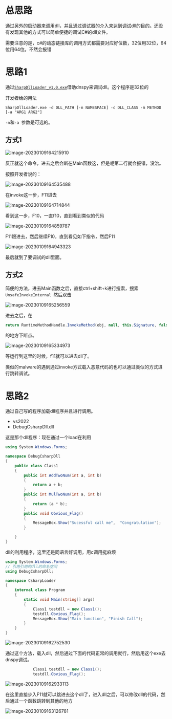 # 总思路

通过另外的启动器来调用dll，并且通过调试器的介入来达到调试dll的目的。还没有发现其他的方式可以简单便捷的调试C#的dll文件。

需要注意的是，c#的动态链接库的调用方式都需要对应好位数，32位用32位，64位用64位。不然会报错

# 思路1

通过[`SharpDllLoader_v1.0.exe`](https://github.com/hexfati/SharpDllLoader)借助dnspy来调试dll。这个程序是32位的

开发者给的用法

```
SharpDllLoader.exe -d DLL_PATH [-n NAMESPACE] -c DLL_CLASS -m METHOD [-a "ARG1 ARG2"]
```

`-n`和`-a `参数是可选的。

## 方式1

![image-20230109164215910](DebugC#Dll/image-20230109164215910.png)

反正就这个命令，进去之后会断在Main函数这，但是呢第二行就会报错，没治。

按照开发者说的：

![image-20230109164535488](DebugC#Dll/image-20230109164535488.png)

在invoke这一步，F11进去

![image-20230109164714844](DebugC#Dll/image-20230109164714844.png)

看到这一步，F10，一直f10，直到看到类似的代码

![image-20230109164859787](DebugC#Dll/image-20230109164859787.png)

F11跟进去，然后继续F10，直到看见如下指令，然后F11

![image-20230109164943323](DebugC#Dll/image-20230109164943323.png)

最后就到了要调试的dll里面。

## 方式2

简便的方法，进去Main函数之后，直接ctrl+shift+k进行搜索，搜索`UnsafeInvokeInternal `然后双击

![image-20230109165256559](DebugC#Dll/image-20230109165256559.png)

进去之后，在

```c#
return RuntimeMethodHandle.InvokeMethod(obj, null, this.Signature, false);
```

的地方下断点。

![image-20230109165334973](DebugC#Dll/image-20230109165334973.png)

等运行到这里的时候，f11就可以进去dll了。

类似的malware的遇到通过invoke方式载入恶意代码的也可以通过类似的方式进行跳转调试。

# 思路2

通过自己写的程序加载dll程序并且进行调用。

- vs2022
- DebugCsharpDll.dll

这是那个dll程序：现在通过一个load在利用

```c#
using System.Windows.Forms;

namespace DebugCsharpDll
{
    public class Class1
    {
        public int AddTwoNum(int a, int b)
        {
            return a + b;
        }
        public int MulTwoNum(int a, int b)
        {
            return (a * b);
        }
        public void Obvious_Flag()
        {
            MessageBox.Show("Sucessful call me",  "Congratulation");
        }

    }
}
```

dll的利用程序，这里还是同语言好调用，用c调用挺麻烦

```c#
using System.Windows.Forms;
// 引用引用的dll的命名空间
using DebugCsharpDll;

namespace CsharpLoader
{
    internal class Program
    {
        static void Main(string[] args)
        {
            Class1 testdll = new Class1();
            testdll.Obvious_Flag();
            MessageBox.Show("Main function", "Finish Call");
        }
    }
}
```

![image-20230109162752530](DebugC#Dll/image-20230109162752530.png)

通过这个方法，载入dll，然后通过下面的代码正常的调用就行，然后用这个exe去dnspy调试。

```c#
            Class1 testdll = new Class1();
            testdll.Obvious_Flag();
```

![image-20230109162933113](DebugC#Dll/image-20230109162933113.png)

在这里直接步入F11就可以跳进去这个dll了，进入dll之后，可以修改dll的代码，然后通过一个函数跳转到其他的地方

![image-20230109163126781](DebugC#Dll/image-20230109163126781.png)